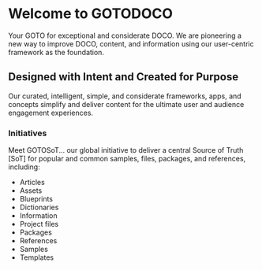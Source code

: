 # Welcome to GOTODOCO

Your GOTO for exceptional and considerate DOCO. We are pioneering a new way to improve DOCO, content, and information using our user-centric framework as the foundation.

## Designed with Intent and Created for Purpose

Our curated, intelligent, simple, and considerate frameworks, apps, and concepts simplify and deliver content for the ultimate user and audience engagement experiences. 

### Initiatives

Meet GOTOSoT... our global initiative to deliver a central Source of Truth [SoT] for popular and common samples, files, packages, and references, including:

- Articles
- Assets
- Blueprints
- Dictionaries
- Information
- Project files
- Packages
- References
- Samples
- Templates
